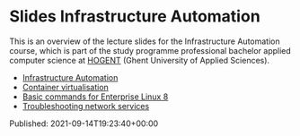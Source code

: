 # Slides Infrastructure Automation

This is an overview of the lecture slides for the Infrastructure Automation course, which is part of the study programme professional bachelor applied computer science at [HOGENT](https://www.hogent.be/) (Ghent University of Applied Sciences).

- [Infrastructure Automation](00-infra-intro.html)
- [Container virtualisation](01-containers.html)
- [Basic commands for Enterprise Linux 8](03-basic-commands-el8.html)
- [Troubleshooting network services](04-troubleshooting.html)


Published: 2021-09-14T19:23:40+00:00
